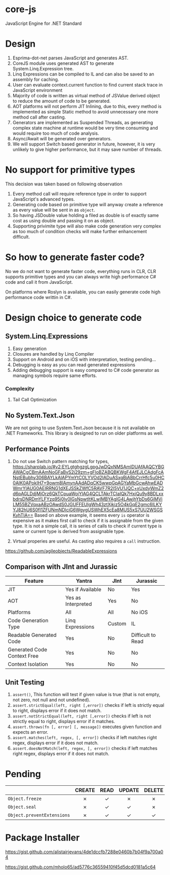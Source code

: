 ﻿# core-js
JavaScript Engine for .NET Standard

# Design

1. Esprima-dot-net parses JavaScript and generates AST.
2. CoreJS module uses generated AST to generate System.Linq.Expression tree.
3. Linq Expressions can be compiled to IL and can also be saved to an assembly for caching.
4. User can evaluate context.current function to find current stack trace in JavaScript environment
5. Majority of code is written as virtual method of JSValue derived object to reduce the amount of code to be generated.
6. AOT platforms will not perform JIT Inlining, due to this, every method is implemented as simple Static method to avoid unnecessary one more method call after casting.
7. Generators are implemented as Suspended Threads, as generating complex state machine at runtime would be very time consuming and would require too much of code analysis.
8. Async/Await will be generated over generators.
9. We will support Switch based generator in future, however, it is very unlikely to give higher performance, but it may save number of threads.

# No support for primitive types
This decision was taken based on following observation
1. Every method call will require reference type in order to support JavaScript's advanced types.
2. Generating code based on primitive type will anyway create a reference as every value will be sent in as `object`.
3. So having JSDouble value holding a filed as double is of exactly same cost as using double and passing it on as object.
4. Supporting privimite type will also make code generation very complex as too much of condition checks will make further enhancement difficult.

# So how to generate faster code?
No we do not want to generate faster code, everything runs in CLR, CLR supports primitive types and you can always write high performance C# code and call it from JavaScript.

On platforms where Roslyn is available, you can easily generate code high performance code writtin in C#.

# Design choice to generate code

## System.Linq.Expressions
1. Easy generation
2. Closures are handled by Linq Compiler
3. Support on Android and on iOS with interpretation, testing pending...
4. Debugging is easy as you can read generated expressions
5. Adding debugging support is easy compared to C# code generator as managing symbols require same efforts.
 ### Complexity
 1. Tail Call Optimization

 ## No System.Text.Json

 We are not going to use System.Text.Json because it is not available on .NET Frameworks. This library is designed to run on older platforms as well.

 ## Performance Points

 1. Do not use Switch pattern matching for types, 
 https://sharplab.io/#v2:EYLgtghgzgLgpgJwDQxNMSAmIDUAfAAQCYBGAWACgCBmAAmNoGFaBvS2j29zm+gFloBZABQBKWgF4AfEJLCAdgFcANstEBubhy306BAYLkAlAPYmYtCOLYVOd2lADuASxgBjABbCrrHfc5u0HC0AIK0APokIH7+9owm8lAmynAAdADqCK5wwpGpAGYaMbGcwAhwEADWmrYlAUG0AEIRRNG1dXEJSSkZWfC5RAVF7R2l5VU1JQC+xUxdyWmZ2d6pAGLDdjMjOrz6QkTCpuaWojYlAG4QCLTAkrTCIaIQk7HxiQu9y8BDLxxbdrsDNRDmYLFYzq95j0lv0IGsNpwtltKLwIMBYAgIG4LAwjhYbDs6GiMViLM55BZVqxaABzOAwdS0JGUFFEUIgWh43ztXjkiz5O4kGqE2gmc6ILKYYJ82hU6S0fI1ZFUNmNDlciG6WgygUSWhEX5cEa8MUS5xS7UU2WSGSKyhTIA==
 Based on above example, it seems every `is` operator is expensive as it makes first call to check if it is assignable from the given type. 
 It is not a simple call, it is series of calls to check if current type is same or current type is derived from assignable type.

 2. Virtual properies are useful. As casting also requires a `call` instruction.

https://github.com/agileobjects/ReadableExpressions

## Comparison with JInt and Jurassic
|Feature                        | Yantra              | JInt            | Jurassic           |
|-------------------------------|---------------------|-----------------|--------------------|
|JIT                            | Yes if Available    | No              | Yes                |
|AOT                            | Yes as Interpreted  | Yes             | No                 |
|Platforms                      | All                 | All             | No iOS             |
|Code Generation Type           | Linq Expressions    | Custom          | IL                 |
|Readable Generated Code        | Yes                 | No              | Difficult to Read  |
|Generated Code Context Free    | Yes                 | No              | No                 |
|Context Isolation              | Yes                 | No              | No                 |


## Unit Testing

1. `assert()`, This function will test if given value is true (that is not empty, not zero, not null and not undefined).
2. `assert.strictEqual(left, right [,error])` checks if left is strictly equal to right, displays error if it does not match.
3. `assert.notStrictEqual(left, right [,error])` checks if left is not strictly equal to right, displays error if it matches.
4. `assert.throws(fn [, error] [, message])` executes given function and expects an error.
5. `assert.matches(left, regex, [, error])` checks if left matches right regex, displays error if it does not match.
6. `assert.doesNotMatch(left, regex, [, error])` checks if left matches right regex, displays error if it does not match.


# Pending

|   |CREATE|READ|UPDATE|DELETE|
|---|:---:|:---:|:---:|:---:|
|`Object.freeze`| ✗ | ✓ | ✗ | ✗ |
|`Object.seal`| ✗ | ✓ | ✓ | ✗ |
|`Object.preventExtensions`| ✗ | ✓ | ✓ | ✓ |


# Package Installer

https://gist.github.com/alistairjevans/4de1dccfb7288e0460b7b04f9a700a04

https://gist.github.com/mholo65/ad5776c36559410f45d5dcd0181a5c64

